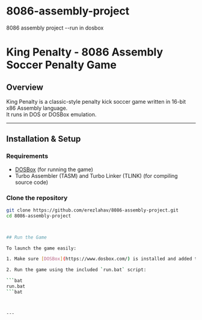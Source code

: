 # 8086-assembly-project
8086 assembly project --run in dosbox
# King Penalty - 8086 Assembly Soccer Penalty Game

## Overview

King Penalty is a classic-style penalty kick soccer game written in 16-bit x86 Assembly language.  
It runs in DOS or DOSBox emulation.

---

## Installation & Setup

### Requirements

- [DOSBox](https://www.dosbox.com/) (for running the game)
- Turbo Assembler (TASM) and Turbo Linker (TLINK) (for compiling source code)


### Clone the repository

```bash
git clone https://github.com/erezlahav/8086-assembly-project.git
cd 8086-assembly-project



## Run the Game

To launch the game easily:

1. Make sure [DOSBox](https://www.dosbox.com/) is installed and added to your system `PATH`.

2. Run the game using the included `run.bat` script:

```bat
run.bat
```bat



---


